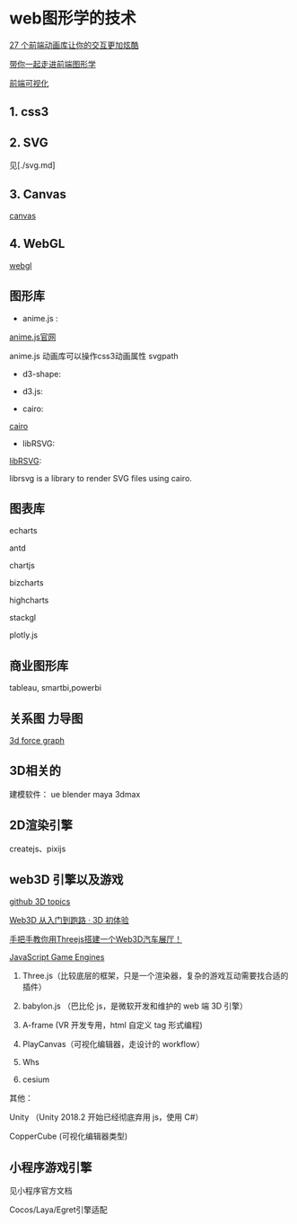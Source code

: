 # web图形学的技术

[27 个前端动画库让你的交互更加炫酷](https://juejin.cn/post/7069945906518294536#heading-11)

[带你一起走进前端图形学](https://juejin.cn/post/6912086785405386765#heading-4)

[前端可视化](https://juejin.cn/post/6844903699261702157)

## 1. css3

## 2. SVG

见[./svg.md]

## 3. Canvas

[canvas](./canvas.md)
  
## 4. WebGL

[webgl](./WebGL.md)

## 图形库

- anime.js :

[anime.js官网](https://github.com/juliangarnier/anime)

anime.js 动画库可以操作css3动画属性 svgpath

- d3-shape:

- d3.js:

- cairo:

[cairo](https://www.cairographics.org/examples/)

- libRSVG:

[libRSVG](https://wiki.gnome.org/action/show/Projects/LibRsvg?action=show&redirect=LibRsvg):

  librsvg is a library to render SVG files using cairo.

## 图表库

echarts

antd

chartjs

bizcharts

highcharts

stackgl

plotly.js

## 商业图形库

tableau, smartbi,powerbi

## 关系图 力导图

[3d force graph](https://github.com/vasturiano/3d-force-graph)

## 3D相关的

建模软件： ue blender maya 3dmax

## 2D渲染引擎

createjs、pixijs

## web3D 引擎以及游戏

[github 3D topics](https://github.com/topics/3d)

[Web3D 从入门到跑路 · 3D 初体验](https://juejin.cn/post/7076016549303156743)

[手把手教你用Threejs搭建一个Web3D汽车展厅！](https://juejin.cn/post/6981249521258856456#heading-12)

[JavaScript Game Engines](https://github.com/collections/javascript-game-engines)

1. Three.js（比较底层的框架，只是一个渲染器，复杂的游戏互动需要找合适的插件）

2. babylon.js （巴比伦 js，是微软开发和维护的 web 端 3D 引擎）

3. A-frame (VR 开发专用，html 自定义 tag 形式编程)

4. PlayCanvas（可视化编辑器，走设计的 workflow）

5. Whs

6. cesium

其他：

Unity （Unity 2018.2 开始已经彻底弃用 js，使用 C#）

CopperCube (可视化编辑器类型)

## 小程序游戏引擎

见小程序官方文档

Cocos/Laya/Egret引擎适配
